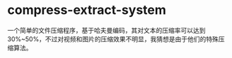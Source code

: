 # compress-extract-system

一个简单的文件压缩程序，基于哈夫曼编码，其对文本的压缩率可以达到30%~50%，不过对视频和图片的压缩效果不明显，我猜想是由于他们的特殊压缩算法。
